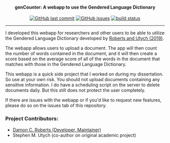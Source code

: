 <h4 align="center">genCounter: A webapp to use the Gendered Language Dictionary</h4>
<p align="center">
    <a href="https://github.com/DamonCharlesRoberts/genCounter/commits/master">
    <img src="https://img.shields.io/github/last-commit/DamonCharlesRoberts/genCounter.svg?style=flat-square&logo=github&logoColor=white"
         alt="GitHub last commit"></a>
    <a href="https://github.com/DamonCharlesRoberts/genCounter/issues">
    <img src="https://img.shields.io/github/issues-raw/DamonCharlesRoberts/genCounter.svg?style=flat-square&logo=github&logoColor=white"
         alt="GitHub issues"></a>
    <a href="https://circleci.com/gh/badges/shields/tree/master">
        <img src="https://img.shields.io/circleci/project/github/badges/shields/master" alt="build status"></a>
</p>

---

I developed this webapp for researchers and other users to be able to utilize the Gendered Language Dictionary developed by [Roberts and Utych (2019)](https://journals.sagepub.com/doi/full/10.1177/1065912919874883).

The webapp allows users to upload a document. The app will then count the number of words contained in the document, and it will then create a score based on the average score of all of the words in the document that matches with those in the Gendered Language Dictionary.

This webapp is a quick side project that I worked on during my dissertation. So use at your own risk. You should not upload documents containing any sensitive information. I do have a scheduling script on the server to delete documents daily. But this still does not protect the user completely. 

If there are issues with the webapp or if you'd like to request new features, please do so on the issues tab of this repository.

### Project Contributors:

<ul>
	<li> <a href="https://github.com/DamonCharlesRoberts/">Damon C. Roberts (Developer, Maintainer)</a> </li>
	<li>Stephen M. Utych (co-author on original academic project) </li>
</ul>
